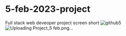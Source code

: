 # 5-feb-2023-project
Full stack web deveoper
 project screen short
![github5](https://user-images.githubusercontent.com/124686068/217443672-7f336532-4303-4c94-9c22-eee31eae6141.png)
![Uploading Project_5 feb.png…]()
